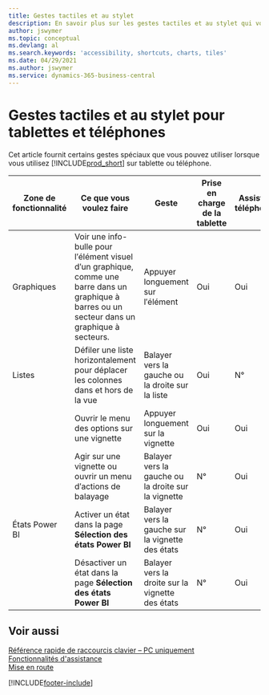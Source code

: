 ```yaml
---
title: Gestes tactiles et au stylet
description: En savoir plus sur les gestes tactiles et au stylet qui vous aident à travailler efficacement avec vos données sur tablettes et téléphones.
author: jswymer
ms.topic: conceptual
ms.devlang: al
ms.search.keywords: 'accessibility, shortcuts, charts, tiles'
ms.date: 04/29/2021
ms.author: jswymer
ms.service: dynamics-365-business-central
---
```


# <a name="touch-and-pen-gestures-for-tablet-and-phones"></a>Gestes tactiles et au stylet pour tablettes et téléphones

Cet article fournit certains gestes spéciaux que vous pouvez utiliser lorsque vous utilisez [!INCLUDE[prod_short](includes/prod_short.md)] sur tablette ou téléphone.

|Zone de fonctionnalité|Ce que vous voulez faire|Geste|Prise en charge de la tablette|Assistance téléphonique|
|------------|----------------------|-------|--------------|-------------|
|Graphiques|Voir une info-bulle pour l′élément visuel d′un graphique, comme une barre dans un graphique à barres ou un secteur dans un graphique à secteurs.|Appuyer longuement sur l′élément|Oui|Oui|
|Listes|Défiler une liste horizontalement pour déplacer les colonnes dans et hors de la vue|Balayer vers la gauche ou la droite sur la liste|Oui|N°|
||Ouvrir le menu des options sur une vignette|Appuyer longuement sur la vignette|Oui|Oui|
||Agir sur une vignette ou ouvrir un menu d′actions de balayage |Balayer vers la gauche ou la droite sur la vignette|N°|Oui|
|États Power BI|Activer un état dans la page **Sélection des états Power BI** |Balayer vers la gauche sur la vignette des états|N°|Oui|
||Désactiver un état dans la page **Sélection des états Power BI** |Balayer vers la droite sur la vignette des états|N°|Oui|

<!-- ## Charts

Business Central built-in charts display useful information about business data and KPIs. You can get additional information about the data by using the tooltips that are available on top of the data. To access a tooltip, tap and hold or hover over the data.

-->

## <a name="see-also"></a>Voir aussi

[Référence rapide de raccourcis clavier – PC uniquement](keyboard-shortcuts-cheatsheet.md)  
[Fonctionnalités d'assistance](ui-accessibility.md)  
[Mise en route](/dynamics365/business-central/ui-get-ready-business)  

[!INCLUDE[footer-include](includes/footer-banner.md)]
